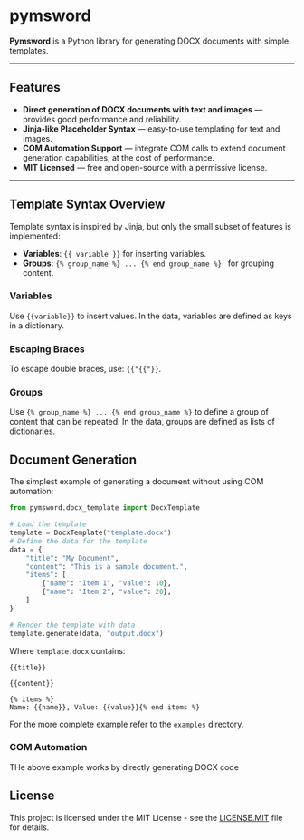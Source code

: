 # pymsword

**Pymsword** is a Python library for generating DOCX documents with simple templates.

---

## Features

- **Direct generation of DOCX documents with text and images** — provides good performance and reliability.
- **Jinja-like Placeholder Syntax** — easy-to-use templating for text and images.
- **COM Automation Support** — integrate COM calls to extend document generation capabilities, at the cost of performance.
- **MIT Licensed** — free and open-source with a permissive license.
---

## Template Syntax Overview

Template syntax is inspired by Jinja, but only the small subset of features is implemented: 
- **Variables**: `{{ variable }}` for inserting variables.
- **Groups**: `{% group_name %} ... {% end group_name %} ` for grouping content.

### Variables
Use `{{variable}}` to insert values.
In the data, variables are defined as keys in a dictionary.

### Escaping Braces
To escape double braces, use: `{{"{{"}}`.

### Groups
Use `{% group_name %} ... {% end group_name %}` to define a group of content that can be repeated.
In the data, groups are defined as lists of dictionaries.

## Document Generation

The simplest example of generating a document without using COM automation:

```python
from pymsword.docx_template import DocxTemplate

# Load the template
template = DocxTemplate("template.docx")
# Define the data for the template
data = {
    "title": "My Document",
    "content": "This is a sample document.",
    "items": [
        {"name": "Item 1", "value": 10},
        {"name": "Item 2", "value": 20},
    ]
}

# Render the template with data
template.generate(data, "output.docx")
```

Where `template.docx` contains:

```
{{title}}

{{content}}

{% items %}
Name: {{name}}, Value: {{value}}{% end items %}
```

For the more complete example refer to the `examples` directory.

### COM Automation
THe above example works by directly generating DOCX code

## License
This project is licensed under the MIT License - see the [LICENSE.MIT](LICENSE.MIT) file for details.
